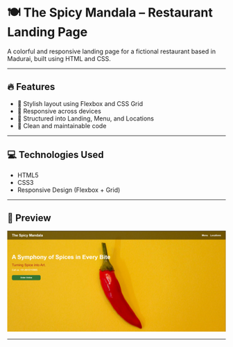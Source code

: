 # 🍽️ The Spicy Mandala – Restaurant Landing Page

A colorful and responsive landing page for a fictional restaurant based in Madurai, built using HTML and CSS.

---

## 🔥 Features
- 🎨 Stylish layout using Flexbox and CSS Grid
- 📱 Responsive across devices
- 📂 Structured into Landing, Menu, and Locations
- 🧼 Clean and maintainable code

---

## 💻 Technologies Used
- HTML5
- CSS3
- Responsive Design (Flexbox + Grid)

---

## 📸 Preview
![Preview](Preview.png) <!-- Replace with actual image if uploaded -->

---

